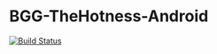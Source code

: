 # BGG-TheHotness-Android

[![Build Status](https://travis-ci.org/DVDripXvid/BGG-TheHotness-Android.svg?branch=master)](https://travis-ci.org/DVDripXvid/BGG-TheHotness-Android)
